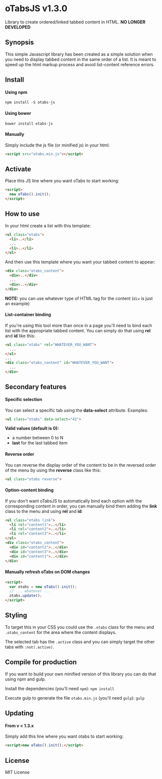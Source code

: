 # oTabsJS v1.3.0
Library to create ordered/linked tabbed content in HTML.
<b>NO LONGER DEVELOPED</b>

## Synopsis
This simple Javascript library has been created as a simple solution when you need to display tabbed content in the same order of a list. It is meant to speed up the html markup process and avoid list-content reference errors.

## Install
#### Using npm
```
npm install -S otabs-js
```

#### Using bower
```
bower install otabs-js
```

#### Manually
Simply include the js file (or minified js) in your html:
```html
<script src="otabs.min.js"></script>
```

## Activate
Place this JS line where you want oTabs to start working:
```html
<script>
  new oTabs().init();
</script>
```

## How to use
In your html create a list with this template:
```html
<ul class="otabs">
  <li>..</li>
  ...
  <li>..</li>
</ul>
```
And then use this template where you want your tabbed content to appear:
```html
<div class="otabs_content">
  <div>..</div>
  ...
  <div>..</div>
</div>
```
<b>NOTE:</b> you can use whatever type of HTML tag for the content (`div` is just an example)

#### List-container binding
If you're using this tool more than once in a page you'll need to bind each list with the appropriate tabbed content. You can simply do that using <b>rel</b> and <b>id</b> like this:
```html
<ul class="otabs" rel="WHATEVER_YOU_WANT">
  ...
</ul>
...
<div class="otabs_content" id="WHATEVER_YOU_WANT">
  ...
</div>
```


## Secondary features
#### Specific selection
You can select a specific tab using the <b>data-select</b> attribute. Examples:
```html
<ul class="otabs" data-select="42">
```
<b>Valid values (default is 0):</b>
<ul>
  <li>a number between 0 to N</li>
  <li><b>last</b> for the last tabbed item</li>
</ul>

#### Reverse order
You can reverse the display order of the content to be in the reversed order of the menu by using the <b>reverse</b> class like this:
```html
<ul class="otabs reverse">
```

#### Option-content binding
If you don't want oTabsJS to automatically bind each option with the corresponding content in order, you can manually bind them adding the <b>link</b> class to the menu and using <b>rel</b> and <b>id</b>:
```html
<ul class="otabs link">
  <li rel="content1">..</li>
  <li rel="content2">..</li>
  <li rel="content3">..</li>
</ul>
<div class="otabs_content">
  <div id="content2">..</div>
  <div id="content3">..</div>
  <div id="content1">..</div>
</div>
```

#### Manually refresh oTabs on DOM changes
```html
<script>
  var otabs = new oTabs().init();
  // ... whatever ...
  otabs.update();
</script>
```

## Styling
To target this in your CSS you could use the `.otabs` class for the menu and `.otabs_content` for the area where the content displays.

The selected tab has the `.active` class and you can simply target the other tabs with `:not(.active)`.

## Compile for production
If you want to build your own minified version of this library you can do that using npm and gulp.

Install the dependencies (you'll need `npm`):
`npm install`

Execute gulp to generate the file `otabs.min.js` (you'll need `gulp`):
`gulp`

## Updating
#### From v < 1.3.x
Simply add this line where you want otabs to start working:
```html
<script>new oTabs().init();</script>
```

## License
MIT License
